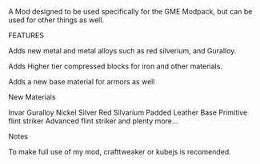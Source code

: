 A Mod designed to be used specifically for the GME Modpack, but can be used for other things as well.


FEATURES

Adds new metal and metal alloys such as red silverium, and Guralloy.

Adds Higher tier compressed blocks for iron and other materials.

Adds a new base material for armors as well


New Materials

Invar
Guralloy
Nickel
Silver
Red Silvarium
Padded Leather Base
Primitive flint striker
Advanced flint striker
and plenty more...

Notes

To make full use of my mod, crafttweaker or kubejs is recomended.